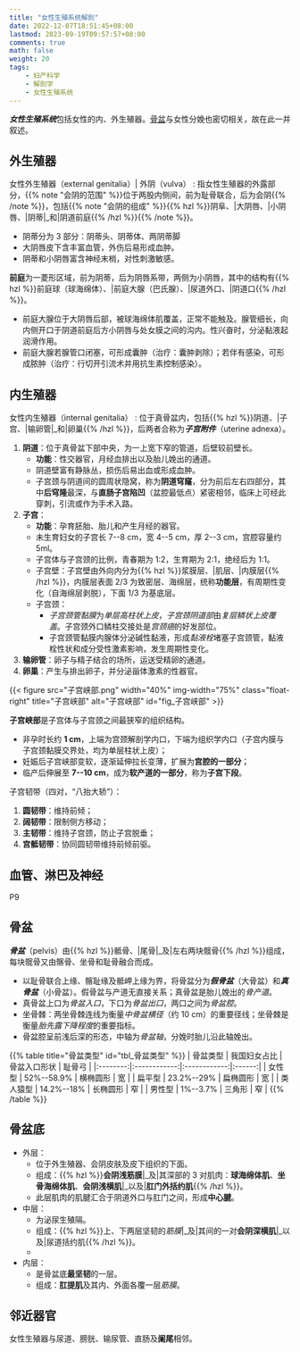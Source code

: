 ```yaml
---
title: "女性生殖系统解剖"
date: 2022-12-07T18:51:45+08:00
lastmod: 2023-09-19T09:57:57+08:00
comments: true
math: false
weight: 20
tags:
    - 妇产科学
    - 解剖学
    - 女性生殖系统
---
```


***女性生殖系统***包括女性的内、外生殖器。[骨盆](#骨盆)与女性分娩也密切相关，故在此一并叙述。

<!--more-->

## 外生殖器

女性外生殖器（external genitalia）| 外阴（vulva）
: 指女性生殖器的外露部分，{{% note "会阴的范围" %}}位于两股内侧间，前为耻骨联合，后为会阴{{% /note %}}，包括{{% note "会阴的组成" %}}{{% hzl %}}阴阜、|大阴唇、|小阴唇、|阴蒂|_和|阴道前庭{{% /hzl %}}{{% /note %}}。

- 阴蒂分为 3 部分：阴蒂头、阴蒂体、两阴蒂脚
- 大阴唇皮下含丰富血管，外伤后易形成血肿。
- 阴蒂和小阴唇富含神经末梢，对性刺激敏感。

**前庭**为一菱形区域，前为阴蒂，后为阴唇系带，两侧为小阴唇，其中的结构有{{% hzl %}}前庭球（球海绵体）、|前庭大腺（巴氏腺）、|尿道外口、|阴道口{{% /hzl %}}。

- 前庭大腺位于大阴唇后部，被球海绵体肌覆盖，正常不能触及。腺管细长，向内侧开口于阴道前庭后方小阴唇与处女膜之间的沟内。性兴奋时，分泌黏液起润滑作用。
- 前庭大腺若腺管口闭塞，可形成囊肿（治疗：囊肿剥除）；若伴有感染，可形成脓肿（治疗：行切开引流术并用抗生素控制感染）。

## 内生殖器

女性内生殖器（internal genitalia）
: 位于真骨盆内，包括{{% hzl %}}阴道、|子宫、|输卵管|_和|卵巢{{% /hzl %}}，后两者合称为***子宫附件***（uterine adnexa）。

1. **阴道**：位于真骨盆下部中央，为一上宽下窄的管道，后壁较前壁长。
    - **功能**：性交器官，月经血排出以及胎儿娩出的通道。
    - 阴道壁富有静脉丛，损伤后易出血或形成血肿。
    - 子宫颈与阴道间的圆周状隐窝，称为**阴道穹窿**，分为前后左右四部分，其中**后穹隆**最深，与**直肠子宫陷凹**（盆腔最低点）紧密相邻，临床上可经此穿刺，引流或作为手术入路。
2. **子宫**：
    - **功能**：孕育胚胎、胎儿和产生月经的器官。
    - 未生育妇女的子宫长 7--8 cm，宽 4--5 cm，厚 2--3 cm，宫腔容量约 5ml。
    - 子宫体与子宫颈的比例，青春期为 1:2，生育期为 2:1，绝经后为 1:1。
    - 子宫壁：子宫壁由外向内分为{{% hzl %}}浆膜层、|肌层、|内膜层{{% /hzl %}}，内膜层表面 2/3 为致密层、海绵层，统称**功能层**，有周期性变化（自海绵层剥脱），下面 1/3 为基底层。
    - 子宫颈：
        - *子宫颈管黏膜*为*单层高柱状上皮*，*子宫颈阴道部*由*复层鳞状上皮覆盖*。子宫颈外口鳞柱交接处是*宫颈癌*的好发部位。
        - 子宫颈管黏膜内腺体分泌碱性黏液，形成*黏液栓*堵塞子宫颈管，黏液栓性状和成分受性激素影响，发生周期性变化。
3. **输卵管**：卵子与精子结合的场所，运送受精卵的通道。
4. **卵巢**：产生与排出卵子，并分泌甾体激素的性器官。

{{< figure src="子宫峡部.png" width="40%" img-width="75%" class="float-right" title="子宫峡部" alt="子宫峡部" id="fig_子宫峡部" >}}

**子宫峡部**是子宫体与子宫颈之间最狭窄的组织结构。

- 非孕时长约 **1 cm**，上端为宫颈解剖学内口，下端为组织学内口（子宫内膜与子宫颈黏膜交界处，均为单层柱状上皮）；
- 妊娠后子宫峡部变软，逐渐延伸拉长变薄，扩展为**宫腔的一部分**；
- 临产后伸展至 **7--10 cm**，成为**软产道的一部分**，称为**子宫下段**。

子宫韧带（四对，“八抬大轿”）：

1. **圆韧带**：维持前倾；
2. **阔韧带**：限制侧方移动；
3. **主韧带**：维持子宫颈，防止子宫脱垂；
4. **宫骶韧带**：协同圆韧带维持前倾前驱。

## 血管、淋巴及神经

P9

## 骨盆

***骨盆***（pelvis）由{{% hzl %}}骶骨、|尾骨|_及|左右两块髋骨{{% /hzl %}}组成，每块髋骨又由髂骨、坐骨和耻骨融合而成。

- 以耻骨联合上缘、髂耻缘及骶岬上缘为界，将骨盆分为***假骨盆***（大骨盆）和***真骨盆***（小骨盆）。假骨盆与产道无直接关系；真骨盆是胎儿娩出的*骨产道*。
- 真骨盆上口为*骨盆入口*，下口为*骨盆出口*，两口之间为*骨盆腔*。
- 坐骨棘：两坐骨棘连线为衡量*中骨盆横径*（约 10 cm）的重要径线；坐骨棘是衡量*胎先露下降程度*的重要指标。
- 骨盆腔呈前浅后深的形态，中轴为*骨盆轴*，分娩时胎儿沿此轴娩出。

{{% table title="骨盆类型" id="tbl_骨盆类型" %}}
| 骨盆类型 | 我国妇女占比 | 骨盆入口形状 | 耻骨弓 |
|:--------:|:------------:|:------------:|:------:|
|  女性型  |  52%--58.9%  |   横椭圆形   |   宽   |
|  扁平型  |  23.2%--29%  |   扁椭圆形   |   宽   |
| 类人猿型 |  14.2%--18%  |   长椭圆形   |   窄   |
|  男性型  |   1%--3.7%   |    三角形    |   窄   |
{{% /table %}}

## 骨盆底

- 外层：
    - 位于外生殖器、会阴皮肤及皮下组织的下面。
    - 组成：{{% hzl %}}**会阴浅筋膜**|_及|其深部的 3 对肌肉：**球海绵体肌**、**坐骨海绵体肌**、**会阴浅横肌**|_以及|**肛门外括约肌**{{% /hzl %}}。
    - 此层肌肉的肌腱汇合于阴道外口与肛门之间，形成**中心腱**。
- 中层：
    - 为泌尿生殖隔。
    - 组成：{{% hzl %}}上、下两层坚韧的*筋膜*|_及|其间的一对**会阴深横肌**|_以及|尿道括约肌{{% /hzl %}}。
    -
- 内层：
    - 是骨盆底**最坚韧**的一层。
    - 组成：**肛提肌**及其内、外面各覆一层*筋膜*。

## 邻近器官

女性生殖器与尿道、膀胱、输尿管、直肠及**阑尾**相邻。
